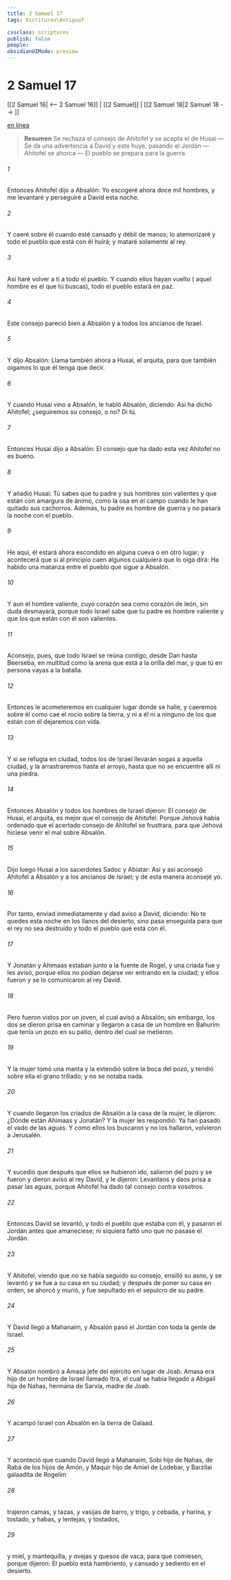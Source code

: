 ```yaml
---
title: 2 Samuel 17
tags: Escrituras\AntiguoT

cssclass: scriptures
publish: false
people:
obsidianUIMode: preview
---
```


# 2 Samuel 17
[[2 Samuel 16| <-- 2 Samuel 16]] | [[2 Samuel]] | [[2 Samuel 18|2 Samuel 18 --> ]]

[en línea](https://churchofjesuschrist.org/study/scriptures/ot/2-sam/17?lang=spa)

> __Resumen__
Se rechaza el consejo de Ahitofel y se acepta el de Husai — Se da una advertencia a David y este huye, pasando el Jordán — Ahitofel se ahorca — El pueblo se prepara para la guerra.

###### 1 
Entonces Ahitofel dijo a Absalón: Yo escogeré ahora doce mil hombres, y me levantaré y perseguiré a David esta noche.

###### 2 
Y caeré sobre él cuando esté cansado y débil de manos; lo atemorizaré y todo el pueblo que está con él huirá; y mataré solamente al rey.

###### 3 
Así haré volver a ti a todo el pueblo. Y cuando ellos hayan vuelto ( aquel hombre es el que tú buscas), todo el pueblo estará en paz.

###### 4 
Este consejo pareció bien a Absalón y a todos los ancianos de Israel.

###### 5 
Y dijo Absalón: Llama también ahora a Husai, el arquita, para que también oigamos lo que él tenga que decir.

###### 6 
Y cuando Husai vino a Absalón, le habló Absalón, diciendo: Así ha dicho Ahitofel; ¿seguiremos su consejo, o no? Di tú.

###### 7 
Entonces Husai dijo a Absalón: El consejo que ha dado esta vez Ahitofel no es bueno.

###### 8 
Y añadió Husai: Tú sabes que tu padre y sus hombres son valientes y que están con amargura de ánimo, como la osa en el campo cuando le han quitado sus cachorros. Además, tu padre es hombre de guerra y no pasará la noche con el pueblo.

###### 9 
He aquí, él estará ahora escondido en alguna cueva o en otro lugar; y acontecerá que si al principio caen algunos  cualquiera que lo oiga dirá: Ha habido una matanza entre el pueblo que sigue a Absalón.

###### 10 
Y aun el hombre valiente, cuyo corazón sea como corazón de león, sin duda desmayará, porque todo Israel sabe que tu padre es hombre valiente y que los que están con él son valientes.

###### 11 
Aconsejo, pues, que todo Israel se reúna contigo, desde Dan hasta Beerseba, en multitud como la arena que está a la orilla del mar, y que tú en persona vayas a la batalla.

###### 12 
Entonces le acometeremos en cualquier lugar donde se halle, y caeremos sobre él como cae el rocío sobre la tierra, y ni a él ni a ninguno de los que están con él dejaremos con vida.

###### 13 
Y si se refugia en  ciudad, todos los de Israel llevarán sogas a aquella ciudad, y la arrastraremos hasta el arroyo, hasta que no se encuentre allí ni una piedra.

###### 14 
Entonces Absalón y todos los hombres de Israel dijeron: El consejo de Husai, el arquita, es mejor que el consejo de Ahitofel. Porque Jehová había ordenado que el acertado consejo de Ahitofel se frustrara, para que Jehová hiciese venir el mal sobre Absalón.

###### 15 
Dijo luego Husai a los sacerdotes Sadoc y Abiatar: Así y así aconsejó Ahitofel a Absalón y a los ancianos de Israel; y de esta manera aconsejé yo.

###### 16 
Por tanto, enviad inmediatamente y dad aviso a David, diciendo: No te quedes esta noche en los llanos del desierto, sino pasa enseguida  para que el rey no sea destruido y todo el pueblo que está con él.

###### 17 
Y Jonatán y Ahimaas estaban junto a la fuente de Rogel, y una criada fue y les avisó, porque ellos no podían dejarse ver entrando en la ciudad; y ellos fueron y se lo comunicaron al rey David.

###### 18 
Pero fueron vistos por un joven, el cual avisó a Absalón; sin embargo, los dos se dieron prisa en caminar y llegaron a casa de un hombre en Bahurim que tenía un pozo en su patio, dentro del cual se metieron.

###### 19 
Y la mujer  tomó una manta y la extendió sobre la boca del pozo, y tendió sobre ella el grano trillado; y no se notaba nada.

###### 20 
Y cuando llegaron los criados de Absalón a la casa de la mujer, le dijeron: ¿Dónde están Ahimaas y Jonatán? Y la mujer les respondió: Ya han pasado el vado de las aguas. Y como ellos los buscaron y no los hallaron, volvieron a Jerusalén.

###### 21 
Y sucedió que después que ellos se hubieron ido,  salieron del pozo y se fueron y dieron aviso al rey David, y le dijeron: Levantaos y daos prisa a pasar las aguas, porque Ahitofel ha dado tal consejo contra vosotros.

###### 22 
Entonces David se levantó, y todo el pueblo que estaba con él, y pasaron el Jordán antes que amaneciese; ni siquiera faltó uno que no pasase el Jordán.

###### 23 
Y Ahitofel, viendo que no se había seguido su consejo, ensilló su asno, y se levantó y se fue a su casa en su ciudad; y después de poner su casa en orden, se ahorcó y murió, y fue sepultado en el sepulcro de su padre.

###### 24 
Y David llegó a Mahanaim, y Absalón pasó el Jordán con toda la gente de Israel.

###### 25 
Y Absalón nombró a Amasa jefe del ejército en lugar de Joab. Amasa era hijo de un hombre de Israel llamado Itra, el cual se había llegado a Abigail hija de Nahas, hermana de Sarvia, madre de Joab.

###### 26 
Y acampó Israel con Absalón en la tierra de Galaad.

###### 27 
Y aconteció que cuando David llegó a Mahanaim, Sobi hijo de Nahas, de Rabá de los hijos de Amón, y Maquir hijo de Amiel de Lodebar, y Barzilai galaadita de Rogelim

###### 28 
trajeron camas, y tazas, y vasijas de barro, y trigo, y cebada, y harina, y  tostado, y habas, y lentejas, y  tostados,

###### 29 
y miel, y mantequilla, y ovejas y quesos de vaca, para que comiesen, porque dijeron: El pueblo está hambriento, y cansado y sediento en el desierto.

